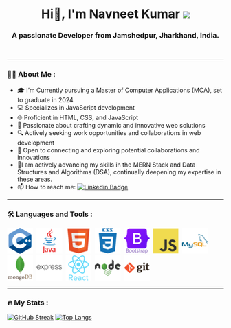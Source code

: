 <div id="header" align="center" display="flex">
  <h1>Hi👋, I'm Navneet Kumar <img src="https://media.giphy.com/media/M9gbBd9nbDrOTu1Mqx/giphy.gif" width="20"/></h1>
  
</div>
<div align="center" display="flex" >
  
  <div id="badges" align="center">
    <h3>A passionate Developer from Jamshedpur, Jharkhand, India.</h3>
    <!--<a href="https://www.linkedin.com/in/navneet-kumar-cf9/">
      <img src="https://img.shields.io/badge/LinkedIn-blue?style=for-the-badge&logo=linkedin&logoColor=white" alt="LinkedIn Badge"/>
    </a>-->
  </div>
</div>

<div align="center">
  <img src="https://komarev.com/ghpvc/?username=Navneet-09&style=flat-square&color=blue" alt=""/>
</div>

---

### :man_technologist: About Me :
- 🎓 I’m Currently pursuing a Master of Computer Applications (MCA), set to graduate in 2024
- 💻 Specializes in JavaScript development
- 🌐 Proficient in HTML, CSS, and JavaScript
- 🚀 Passionate about crafting dynamic and innovative web solutions
- 🔍 Actively seeking work opportunities and collaborations in web development
- 🤝 Open to connecting and exploring potential collaborations and innovations
- 🌱I am actively advancing my skills in the MERN Stack and Data Structures and Algorithms (DSA), continually deepening my expertise in these areas.
- 📫 How to reach me: [![Linkedin Badge](https://img.shields.io/badge/LinkedIn-blue?style=for-the-badge&logo=linkedin&logoColor=white)](https://www.linkedin.com/in/navneet-kumar-cf9/)

---

### :hammer_and_wrench: Languages and Tools :
<div>
  <img src="https://github.com/devicons/devicon/blob/master/icons/cplusplus/cplusplus-original.svg" title="C++" alt="C++" width="60" height="60"/>&nbsp;
  <img src="https://github.com/devicons/devicon/blob/master/icons/java/java-original-wordmark.svg" title="Java" alt="Java" width="60" height="60"/>&nbsp;
  <img src="https://github.com/devicons/devicon/blob/master/icons/html5/html5-original.svg" title="HTML5" alt="HTML" width="60" height="60"/>&nbsp;
  <img src="https://github.com/devicons/devicon/blob/master/icons/css3/css3-plain-wordmark.svg"  title="CSS3" alt="CSS" width="60" height="60"/>&nbsp;
  <img src="https://github.com/devicons/devicon/blob/master/icons/bootstrap/bootstrap-original-wordmark.svg" title="Bootstrap" alt="Bootstrap" width="60" height="60"/>&nbsp;
  <img src="https://github.com/devicons/devicon/blob/master/icons/javascript/javascript-original.svg" title="JavaScript" alt="JavaScript" width="60" height="60"/>&nbsp;
  <img src="https://github.com/devicons/devicon/blob/master/icons/mysql/mysql-original-wordmark.svg" title="MySQL"  alt="MySQL" width="60" height="60"/>&nbsp;
  <img src="https://github.com/devicons/devicon/blob/master/icons/mongodb/mongodb-original-wordmark.svg" title="MongoDB" alt="MongoDB " width="60" height="60"/>&nbsp;
  <img src="https://github.com/devicons/devicon/blob/master/icons/express/express-original-wordmark.svg" title="Express js" alt="Express js" width="60" height="60"/>&nbsp;
  <img src="https://github.com/devicons/devicon/blob/master/icons/react/react-original-wordmark.svg" title="React" alt="React" width="60" height="60"/>&nbsp;
  <img src="https://github.com/devicons/devicon/blob/master/icons/nodejs/nodejs-original-wordmark.svg" title="Nodejs" alt="Nodejs " width="60" height="60"/>&nbsp;
  <img src="https://github.com/devicons/devicon/blob/master/icons/git/git-original-wordmark.svg" title="git" alt="git" width="60" height="60"/>&nbsp;
  <!--<img src="" title="" alt="" width="40" height="40"/>&nbsp;-->
</div>

---
### :fire: My Stats :
[![GitHub Streak](http://github-readme-streak-stats.herokuapp.com?user=Navneet-09&theme=dark&background=000000)](https://git.io/streak-stats)
[![Top Langs](https://github-readme-stats.vercel.app/api/top-langs/?username=Navneet-09&layout=compact&theme=vision-friendly-dark)](https://github.com/anuraghazra/github-readme-stats)

